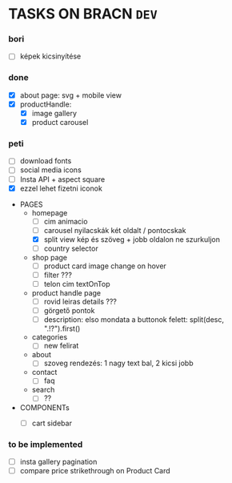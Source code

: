#  TASKS ON BRACN `DEV`



### bori
- [ ] képek kicsinyítése

### done
- [x] about page: svg + mobile view
- [x] productHandle:
  - [x] image gallery
  - [x] product carousel

### peti
- [ ] download fonts
- [ ] social media icons
- [ ] Insta API + aspect square
- [x] ezzel lehet fizetni iconok
- PAGES
  - homepage
    - [ ] cim animacio
    - [ ] carousel nyilacskák két oldalt / pontocskak
    - [x] split view kép és szöveg + jobb oldalon ne szurkuljon
    - [ ] country selector
  - shop page
    - [ ] product card image change on hover
    - [ ] filter ???
    - [ ] telon cim textOnTop
  - product handle page
    - [ ] rovid leiras details ???
    - [ ] görgető pontok
    - [ ] description: elso mondata a buttonok felett: split(desc, ".!?").first()
  - categories
    - [ ] new felirat
  - about
    - [ ] szoveg rendezés: 1 nagy text bal, 2 kicsi jobb
  - contact
    - [ ] faq
  - search
    - [ ] ??
- COMPONENTs
  - [ ] cart sidebar


### to be implemented
- [ ] insta gallery pagination
- [ ] compare price strikethrough on Product Card
